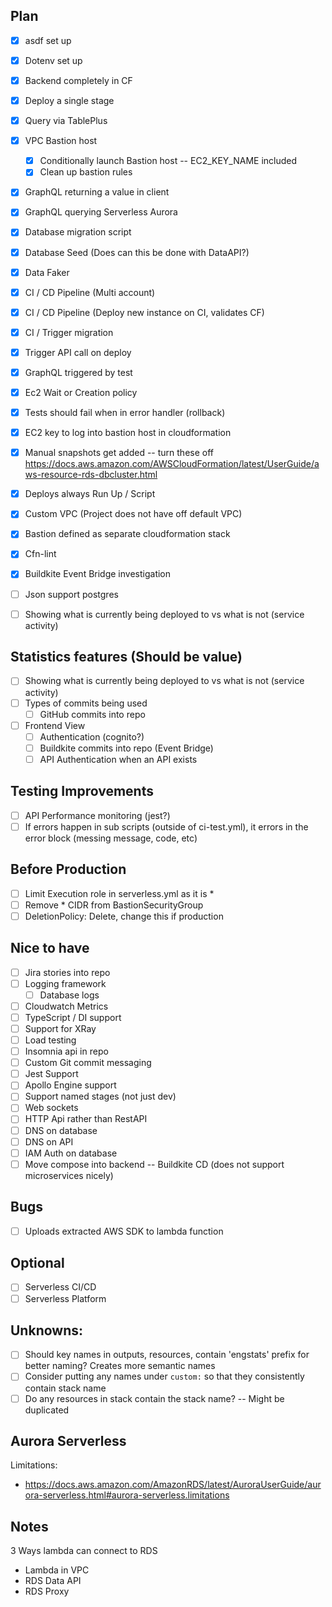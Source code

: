## Plan
- [x] asdf set up
- [x] Dotenv set up
- [x] Backend completely in CF
- [x] Deploy a single stage
- [x] Query via TablePlus
- [x] VPC Bastion host
  - [x] Conditionally launch Bastion host -- EC2_KEY_NAME included
  - [x] Clean up bastion rules
- [x] GraphQL returning a value in client
- [x] GraphQL querying Serverless Aurora
- [x] Database migration script
- [x] Database Seed (Does can this be done with DataAPI?)
- [x] Data Faker
- [x] CI / CD Pipeline (Multi account)
- [x] CI / CD Pipeline (Deploy new instance on CI, validates CF)
- [x] CI / Trigger migration
- [x] Trigger API call on deploy
- [x] GraphQL triggered by test
- [x] Ec2 Wait or Creation policy
- [x] Tests should fail when in error handler (rollback)
- [x] EC2 key to log into bastion host in cloudformation
- [x] Manual snapshots get added -- turn these off https://docs.aws.amazon.com/AWSCloudFormation/latest/UserGuide/aws-resource-rds-dbcluster.html
- [x] Deploys always Run Up / Script
- [x] Custom VPC (Project does not have off default VPC)
- [x] Bastion defined as separate cloudformation stack
- [x] Cfn-lint
- [x] Buildkite Event Bridge investigation
- [ ] Json support postgres
- [ ] Showing what is currently being deployed to vs what is not (service activity)


## Statistics features (Should be value)
- [ ] Showing what is currently being deployed to vs what is not (service activity)
- [ ] Types of commits being used
  - [ ] GitHub commits into repo
- [ ] Frontend View
  - [ ] Authentication (cognito?)
  - [ ] Buildkite commits into repo (Event Bridge)
  - [ ] API Authentication when an API exists

## Testing Improvements
- [ ] API Performance monitoring (jest?)
- [ ] If errors happen in sub scripts (outside of ci-test.yml), it errors in the error block (messing message, code, etc)

## Before Production
- [ ] Limit Execution role in serverless.yml as it is *
- [ ] Remove * CIDR from BastionSecurityGroup
- [ ] DeletionPolicy: Delete, change this if production

## Nice to have
- [ ] Jira stories into repo
- [ ] Logging framework
  - [ ] Database logs
- [ ] Cloudwatch Metrics
- [ ] TypeScript / DI support
- [ ] Support for XRay
- [ ] Load testing
- [ ] Insomnia api in repo
- [ ] Custom Git commit messaging
- [ ] Jest Support
- [ ] Apollo Engine support
- [ ] Support named stages (not just dev)
- [ ] Web sockets
- [ ] HTTP Api rather than RestAPI
- [ ] DNS on database
- [ ] DNS on API
- [ ] IAM Auth on database
- [ ] Move compose into backend -- Buildkite CD (does not support microservices nicely)
  
## Bugs
- [ ] Uploads extracted AWS SDK to lambda function

## Optional
- [ ] Serverless CI/CD
- [ ] Serverless Platform
  
## Unknowns: 
- [ ] Should key names in outputs, resources, contain 'engstats' prefix for better naming? Creates more semantic names
- [ ] Consider putting any names under `custom:` so that they consistently contain stack name
- [ ] Do any resources in stack contain the stack name? -- Might be duplicated

## Aurora Serverless
Limitations:
- https://docs.aws.amazon.com/AmazonRDS/latest/AuroraUserGuide/aurora-serverless.html#aurora-serverless.limitations

## Notes
3 Ways lambda can connect to RDS
- Lambda in VPC
- RDS Data API
- RDS Proxy
